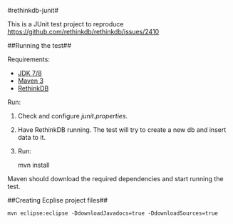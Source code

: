 #rethinkdb-junit#

This is a JUnit test project to reproduce https://github.com/rethinkdb/rethinkdb/issues/2410

##Running the test##

Requirements:

* [JDK 7/8](http://www.oracle.com/technetwork/java/javase/downloads/index.html)
* [Maven 3](http://maven.apache.org)
* [RethinkDB](http://rethinkdb.com/docs/install)

Run:

1. Check and configure *junit.properties*.
2. Have RethinkDB running. The test will try to create a new db and insert data to it.
3. Run:

    mvn install

Maven should download the required dependencies and start running the test.


##Creating Ecplise project files##

    mvn eclipse:eclipse -DdownloadJavadocs=true -DdownloadSources=true
